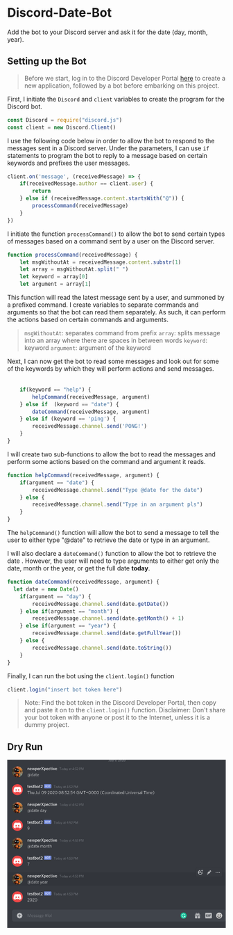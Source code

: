 # Discord-Date-Bot
Add the bot to your Discord server and ask it for the date (day, month, year).

## Setting up the Bot
> Before we start, log in to the Discord Developer Portal [here](https://discord.com/developers/applications) to create a new application, followed by a bot before embarking on this project.

First, I initiate the `Discord` and `client` variables to create the program for the Discord bot.
```javascript
const Discord = require("discord.js")
const client = new Discord.Client()
```

I use the following code below in order to allow the bot to respond to the messages sent in a Discord server. Under the parameters, I can use `if` statements to program the bot to reply to a message based on certain keywords and prefixes the user messages.
```javascript
client.on('message', (receivedMessage) => {
	if(receivedMessage.author == client.user) {
		return
	} else if (receivedMessage.content.startsWith("@")) {
		processCommand(receivedMessage)
	}
})
```
I initiate the function `processCommand()` to allow the bot to send certain types of messages based on a command sent by a user on the Discord server.

```javascript
function processCommand(receivedMessage) {
	let msgWithoutAt = receivedMessage.content.substr(1)
	let array = msgWithoutAt.split(" ")
	let keyword = array[0]
	let argument = array[1]

```
This function will read the latest message sent by a user, and summoned by a prefixed command. I create variables to separate commands and arguments so that the bot can read them separately. As such, it can perform the actions based on certain commands and arguments.
> `msgWithoutAt`: separates command from prefix
> `array`: splits message into an array where there are spaces in between words
> `keyword`: keyword
> `argument`: argument of the keyword

Next, I can now get the bot to read some messages and look out for some of the keywords by which they will perform actions and send messages.

```javascript

	if(keyword == "help") {
		helpCommand(receivedMessage, argument)
	} else if  (keyword == "date") {
		dateCommand(receivedMessage, argument)
	} else if (keyword == 'ping') {
        receivedMessage.channel.send('PONG!')
    }
}
```

I will create two sub-functions to allow the bot to read the messages and perform some actions based on the command and argument it reads.

```javascript
function helpCommand(receivedMessage, argument) {
	if(argument == "date") {
		receivedMessage.channel.send("Type @date for the date")
	} else {
		receivedMessage.channel.send("Type in an argument pls")
	}
}
```

The `helpCommand()` function will allow the bot to send a message to tell the user to either type "@date" to retrieve the date or type in an argument.

I will also declare a `dateCommand()` function to allow the bot to retrieve the date . However, the user will need to type arguments to either get only the date, month or the year, or get the full date **today**.
```javascript
function dateCommand(receivedMessage, argument) {
  let date = new Date()
	if(argument == "day") {
		receivedMessage.channel.send(date.getDate())
	} else if(argument == "month") {
		receivedMessage.channel.send(date.getMonth() + 1)
	} else if(argument == "year") {
		receivedMessage.channel.send(date.getFullYear())
	} else {
		receivedMessage.channel.send(date.toString())
	}
}
```
Finally, I can run the bot using the `client.login()` function
```javascript
client.login("insert bot token here")
```
> Note: Find the bot token in the Discord Developer Portal, then copy and paste it on to the `client.login()` function. 
> Disclaimer: Don't share your bot token with anyone or post it to the Internet, unless it is a dummy project.

## Dry Run
![screenshot](https://github.com/perxpective/Discord-Date-Bot/blob/master/Screenshot%202020-07-09%20at%2016.53.15.png)
